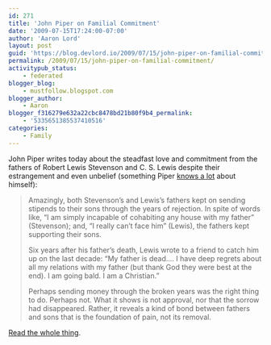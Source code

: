 ```yaml
---
id: 271
title: 'John Piper on Familial Commitment'
date: '2009-07-15T17:24:00-07:00'
author: 'Aaron Lord'
layout: post
guid: 'https://blog.devlord.io/2009/07/15/john-piper-on-familial-commitment/'
permalink: /2009/07/15/john-piper-on-familial-commitment/
activitypub_status:
    - federated
blogger_blog:
    - mustfollow.blogspot.com
blogger_author:
    - Aaron
blogger_f316279e632a22cbc8478bd21b80f9b4_permalink:
    - '5335651385537410516'
categories:
    - Family
---
```


John Piper writes today about the steadfast love and commitment from the fathers of Robert Lewis Stevenson and C. S. Lewis despite their estrangement and even unbelief (something Piper <a href="http://www.desiringgod.org/ResourceLibrary/AskPastorJohn/ByTopic/40/3903_Should_a_pastor_continue_in_ministry_if_one_of_his_children_proves_to_be_an_unbeliever/">knows a lot</a> about himself):

> Amazingly, both Stevenson’s and Lewis’s fathers kept on sending stipends to their sons through the years of rejection. In spite of words like, “I am simply incapable of cohabiting any house with my father” (Stevenson); and, “I really can’t face him” (Lewis), the fathers kept supporting their sons.
> 
> Six years after his father’s death, Lewis wrote to a friend to catch him up on the last decade: “My father is dead.... I have deep regrets about all my relations with my father (but thank God they were best at the end). I am going bald. I am a Christian.”
> 
> Perhaps sending money through the broken years was the right thing to do. Perhaps not. What it shows is not approval, nor that the sorrow had disappeared. Rather, it reveals a kind of bond between fathers and sons that is the foundation of pain, not its removal.

<a href="http://www.desiringgod.org/ResourceLibrary/TasteAndSee/ByDate/2009/4101_The_Sorrows_of_Fathers_and_Sons/">Read the whole thing</a>.